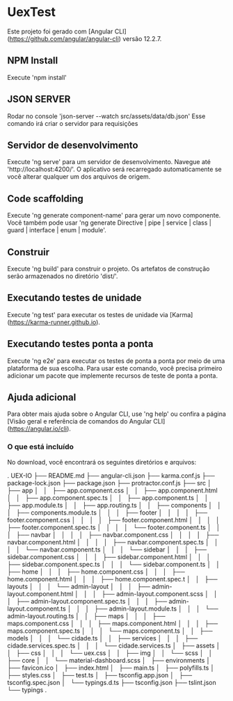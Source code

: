 # UexTest

Este projeto foi gerado com [Angular CLI] (https://github.com/angular/angular-cli) versão 12.2.7.

## NPM Install

Execute 'npm install'

## JSON SERVER

Rodar no console 'json-server --watch src/assets/data/db.json'
Esse comando irá criar o servidor para requisições

## Servidor de desenvolvimento

Execute 'ng serve' para um servidor de desenvolvimento. Navegue até 'http://localhost:4200/'. O aplicativo será recarregado automaticamente se você alterar qualquer um dos arquivos de origem.

## Code scaffolding

Execute 'ng generate component-name' para gerar um novo componente. Você também pode usar 'ng generate Directive | pipe | service | class | guard | interface | enum | module'.

## Construir

Execute 'ng build' para construir o projeto. Os artefatos de construção serão armazenados no diretório 'dist/'.

## Executando testes de unidade

Execute 'ng test' para executar os testes de unidade via [Karma] (https://karma-runner.github.io).

## Executando testes ponta a ponta

Execute 'ng e2e' para executar os testes de ponta a ponta por meio de uma plataforma de sua escolha. Para usar este comando, você precisa primeiro adicionar um pacote que implemente recursos de teste de ponta a ponta.

## Ajuda adicional

Para obter mais ajuda sobre o Angular CLI, use 'ng help' ou confira a página [Visão geral e referência de comandos do Angular CLI] (https://angular.io/cli).

### O que está incluído

No download, você encontrará os seguintes diretórios e arquivos:

.
UEX-IO
├── README.md
├── angular-cli.json
├── karma.conf.js
├── package-lock.json
├── package.json
├── protractor.conf.js
├── src
│   ├── app
│   │   ├── app.component.css
│   │   ├── app.component.html
│   │   ├── app.component.spec.ts
│   │   ├── app.component.ts
│   │   ├── app.module.ts
│   │   ├── app.routing.ts
│   │   ├── components
│   │   │   ├── components.module.ts
│   │   │   ├── footer
│   │   │   │   ├── footer.component.css
│   │   │   │   ├── footer.component.html
│   │   │   │   ├── footer.component.spec.ts
│   │   │   │   └── footer.component.ts
│   │   │   ├── navbar
│   │   │   │   ├── navbar.component.css
│   │   │   │   ├── navbar.component.html
│   │   │   │   ├── navbar.component.spec.ts
│   │   │   │   └── navbar.component.ts
│   │   │   └── sidebar
│   │   │       ├── sidebar.component.css
│   │   │       ├── sidebar.component.html
│   │   │       ├── sidebar.component.spec.ts
│   │   │       └── sidebar.component.ts
│   │   ├── home
│   │   │   ├── home.component.css
│   │   │   ├── home.component.html
│   │   │   ├── home.component.spec.t
│   │   ├── layouts
│   │   │   └── admin-layout
│   │   │       ├── admin-layout.component.html
│   │   │       ├── admin-layout.component.scss
│   │   │       ├── admin-layout.component.spec.ts
│   │   │       ├── admin-layout.component.ts
│   │   │       ├── admin-layout.module.ts
│   │   │       └── admin-layout.routing.ts
│   │   ├── maps
│   │   │   ├── maps.component.css
│   │   │   ├── maps.component.html
│   │   │   ├── maps.component.spec.ts
│   │   │   └── maps.component.ts
│   │   ├── models
│   │   │   └── cidade.ts
│   │   ├── services
│   │   │   ├── cidade.services.spec.ts
│   │   │   └── cidade.services.ts
│   ├── assets
│   │   ├── css
│   │   │   └── uex.css
│   │   ├── img
│   │   └── scss
│   │       ├── core
│   │       └── material-dashboard.scss
│   ├── environments
│   ├── favicon.ico
│   ├── index.html
│   ├── main.ts
│   ├── polyfills.ts
│   ├── styles.css
│   ├── test.ts
│   ├── tsconfig.app.json
│   ├── tsconfig.spec.json
│   └── typings.d.ts
├── tsconfig.json
├── tslint.json
└── typings
.

